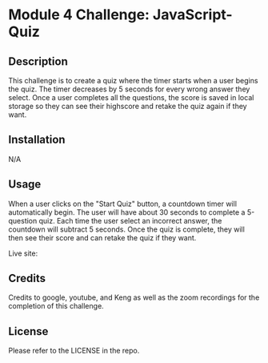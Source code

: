 # Module 4 Challenge: JavaScript-Quiz

## Description

This challenge is to create a quiz where the timer starts when a user begins the quiz. The timer decreases by 5 seconds for every wrong answer they select. Once a user completes all the questions, the score is saved in local storage so they can see their highscore and retake the quiz again if they want.


## Installation

N/A


## Usage

When a user clicks on the "Start Quiz" button, a countdown timer will automatically begin. The user will have about 30 seconds to complete a 5-question quiz. Each time the user select an incorrect answer, the countdown will subtract 5 seconds. Once the quiz is complete, they will then see their score and can retake the quiz if they want.

Live site: 




## Credits

Credits to google, youtube, and Keng as well as the zoom recordings for the completion of this challenge.


## License

Please refer to the LICENSE in the repo.